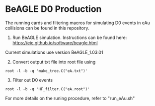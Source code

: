# BeAGLE D0 Production

The running cards and filtering macros for simulating D0 events in eAu
collisions can be found in this repository. 

1) Run BeAGLE simulation. Instructions can be found here:
https://eic.github.io/software/beagle.html

Current simulations use version BeAGLE_1.03.01

2) Convert output txt file into root file using 
```
root -l -b -q 'make_tree.C("eA.txt")'
```

3) Filter out D0 events
```
root -l -b -q 'HF_filter.C("eA.root")'
```

For more details on the runing procedure, refer to "run_eAu.sh"
